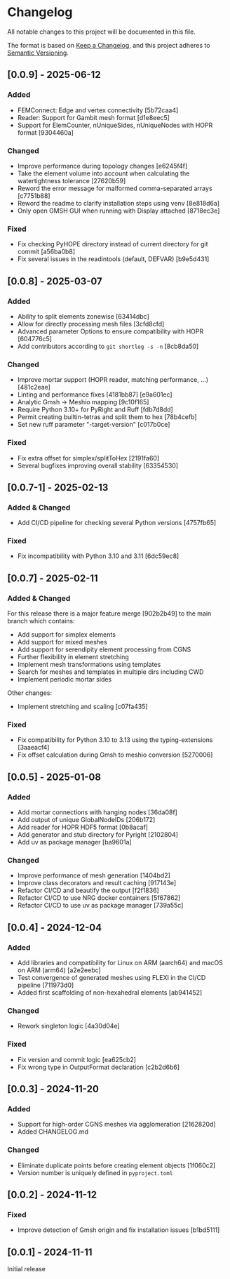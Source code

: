 # Changelog

All notable changes to this project will be documented in this file.

The format is based on [Keep a Changelog](https://keepachangelog.com/en/1.0.0/), and this project adheres to [Semantic Versioning](https://semver.org/spec/v2.0.0.html).

## [0.0.9] - 2025-06-12

### Added
- FEMConnect: Edge and vertex connectivity [5b72caa4]
- Reader: Support for Gambit mesh format [d1e8eec5]
- Support for ElemCounter, nUniqueSides, nUniqueNodes with HOPR format [9304460a]

### Changed
- Improve performance during topology changes [e6245f4f]
- Take the element volume into account when calculating the watertightness tolerance [27620b59]
- Reword the error message for malformed comma-separated arrays [c7751b88]
- Reword the readme to clarify installation steps using venv [8e818d6a]
- Only open GMSH GUI when running with Display attached [8718ec3e]

### Fixed
- Fix checking PyHOPE directory instead of current directory for git commit [a56ba0b8]
- Fix several issues in the readintools (default, DEFVAR) [b9e5d431]

## [0.0.8] - 2025-03-07

### Added
- Ability to split elements zonewise [63414dbc]
- Allow for directly processing mesh files [3cfd8cfd]
- Advanced parameter Options to ensure compatibility with HOPR [604776c5]
- Add contributors according to `git shortlog -s -n` [8cb8da50]

### Changed
- Improve mortar support (HOPR reader, matching performance, ...) [481c2eae]
- Linting and performance fixes [4181bb87] [e9a601ec]
- Analytic Gmsh -> Meshio mapping [9c10f165]
- Require Python 3.10+ for PyRight and Ruff [fdb7d8dd]
- Permit creating builtin-tetras and split them to hex [78b4cefb]
- Set new ruff parameter "-target-version" [c017b0ce]

### Fixed
- Fix extra offset for simplex/splitToHex [2191fa60]
- Several bugfixes improving overall stability [63354530]

## [0.0.7-1] - 2025-02-13

### Added & Changed
- Add CI/CD pipeline for checking several Python versions [4757fb65]

### Fixed
- Fix incompatibility with Python 3.10 and 3.11 [6dc59ec8]

## [0.0.7] - 2025-02-11

### Added & Changed
For this release there is a major feature merge [902b2b49] to the main branch which contains:
- Add support for simplex elements
- Add support for mixed meshes
- Add support for serendipity element processing from CGNS
- Further flexibility in element stretching
- Implement mesh transformations using templates
- Search for meshes and templates in multiple dirs including CWD
- Implement periodic mortar sides

Other changes:
- Implement stretching and scaling [c07fa435]

### Fixed
- Fix compatibility for Python 3.10 to 3.13 using the typing-extensions [3aaeacf4]
- Fix offset calculation during Gmsh to meshio conversion [5270006]

## [0.0.5] - 2025-01-08

### Added
- Add mortar connections with hanging nodes [36da08f]
- Add output of unique GlobalNodeIDs [206b172]
- Add reader for HOPR HDF5 format [0b8acaf]
- Add generator and stub directory for Pyright [2102804]
- Add uv as package manager [ba9601a]

### Changed
- Improve performance of mesh generation [1404bd2]
- Improve class decorators and result caching [917143e]
- Refactor CI/CD and beautify the output [f2f1836]
- Refactor CI/CD to use NRG docker containers [5f67862]
- Refactor CI/CD to use uv as package manager [739a55c]

## [0.0.4] - 2024-12-04

### Added
- Add libraries and compatibility for Linux on ARM (aarch64) and macOS on ARM (arm64) [a2e2eebc]
- Test convergence of generated meshes using FLEXI in the CI/CD pipeline [711973d0]
- Added first scaffolding of non-hexahedral elements [ab941452]

### Changed
- Rework singleton logic [4a30d04e]

### Fixed
- Fix version and commit logic [ea625cb2]
- Fix wrong type in OutputFormat declaration [c2b2d6b6]

## [0.0.3] - 2024-11-20

### Added
- Support for high-order CGNS meshes via agglomeration [2162820d]
- Added CHANGELOG.md

### Changed
- Eliminate duplicate points before creating element objects [1f060c2]
- Version number is uniquely defined in `pyproject.toml`

## [0.0.2] - 2024-11-12

### Fixed
- Improve detection of Gmsh origin and fix installation issues [b1bd5111]

## [0.0.1] - 2024-11-11
Initial release
